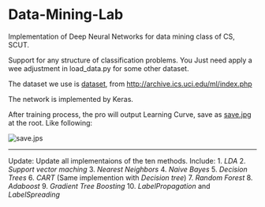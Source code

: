 # Data-Mining-Lab
Implementation of Deep Neural Networks for data mining class of CS, SCUT. 


Support for any structure of classification problems. You Just need apply a wee adjustment in load_data.py for some other dataset.

The dataset we use is [dataset](http://archive.ics.uci.edu/ml/datasets/Statlog+%28Image+Segmentation%29), from http://archive.ics.uci.edu/ml/index.php

The network is implemented by Keras.

After training process, the pro will output Learning Curve, save as [save.jpg](https://user-images.githubusercontent.com/25098957/56190441-c59a6b00-605c-11e9-81e2-b6016997d5a8.jpg) at the root. 
Like following:




![save.jps](https://user-images.githubusercontent.com/25098957/56190441-c59a6b00-605c-11e9-81e2-b6016997d5a8.jpg)



***
Update:
    Update all implementaions of the ten methods.
    Include:
    1. *LDA*
    2. *Support vector maching*
    3. *Nearest Neighbors*
    4. *Naive Bayes*
    5. *Decision Trees*
    6. *CART*   (Same implemention with *Decision tree*)
    7. *Random Forest*
    8. *Adaboost*
    9. *Gradient Tree Boosting*
    10. *LabelPropagation* and *LabelSpreading*
    
    
